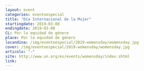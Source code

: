 ```yaml
---
layout: event
categories: eventoespecial
title: "Día Internacional de la Mujer"
startingdate: 2019-03-08
endingdate: 2019-03-08
CL: Por la equidad de género
place: Por la equidad de género
locandina: /img/eventoespecial/2019-womensday/womensday.jpg
cover: /img/eventoespecial/2019-womensday/womensday.jpg
articolo: "-"
site: http://www.un.org/es/events/womensday/index.shtml
link:
---
```

